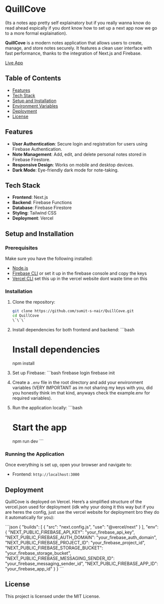 # QuillCove

(Its a notes app pretty self explainatory but if you really wanna know do read ahead espically if you dont know how to set up a next app now we go to a more formal explaination).

**QuillCove** is a modern notes application that allows users to create, manage, and store notes securely. It features a clean user interface with fast performance, thanks to the integration of Next.js and Firebase.

[Live App](https://quillcove.onrender.com/)

## Table of Contents

- [Features](#features)
- [Tech Stack](#tech-stack)
- [Setup and Installation](#setup-and-installation)
- [Environment Variables](#environment-variables)
- [Deployment](#deployment)
- [License](#license)

## Features

- **User Authentication**: Secure login and registration for users using Firebase Authentication.
- **Note Management**: Add, edit, and delete personal notes stored in Firebase Firestore.
- **Responsive Design**: Works on mobile and desktop devices.
- **Dark Mode**: Eye-friendly dark mode for note-taking.

## Tech Stack

- **Frontend**: Next.js
- **Backend**: Firebase Functions
- **Database**: Firebase Firestore
- **Styling**: Tailwind CSS
- **Deployment**: Vercel

## Setup and Installation

### Prerequisites

Make sure you have the following installed:

- [Node.js](https://nodejs.org/)
- [Firebase CLI](https://firebase.google.com/docs/cli) or set it up in the firebase console and copy the keys
- [Vercel CLI](https://vercel.com/docs/cli) set this up in the vercel website dont waste time on this

### Installation

1. Clone the repository:

   ```bash
   git clone https://github.com/sumit-s-nair/QuillCove.git
   cd QuillCove
   \`\`\`

   ```

2. Install dependencies for both frontend and backend:
   \`\`\`bash

   # Install dependencies

   npm install

3. Set up Firebase:
   \`\`\`bash
   firebase login
   firebase init

4. Create a `.env` file in the root directory and add your environment variables (VERY IMPORTANT as im not sharing my keys with you, did you honestly think im that kind, anyways check the example.env for required variables).

5. Run the application locally:
   \`\`\`bash
   # Start the app
   npm run dev
   \`\`\`

### Running the Application

Once everything is set up, open your browser and navigate to:

- Frontend: `http://localhost:3000`

## Deployment

QuillCove is deployed on Vercel. Here’s a simplified structure of the vercel.json used for deployment (idk why your doing it this way but if you are heres the config, just use the vercel website for deployment bro they do it automatically for you): 

\`\`\`json
{
  "builds": [
    {
      "src": "next.config.js",
      "use": "@vercel/next"
    }
  ],
  "env": {
    "NEXT_PUBLIC_FIREBASE_API_KEY": "your_firebase_api_key",
    "NEXT_PUBLIC_FIREBASE_AUTH_DOMAIN": "your_firebase_auth_domain",
    "NEXT_PUBLIC_FIREBASE_PROJECT_ID": "your_firebase_project_id",
    "NEXT_PUBLIC_FIREBASE_STORAGE_BUCKET": "your_firebase_storage_bucket",
    "NEXT_PUBLIC_FIREBASE_MESSAGING_SENDER_ID": "your_firebase_messaging_sender_id",
    "NEXT_PUBLIC_FIREBASE_APP_ID": "your_firebase_app_id"
  }
}
  \`\`\`

## License

This project is licensed under the MIT License.
